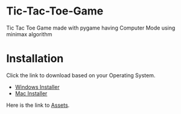 # Tic-Tac-Toe-Game
Tic Tac Toe Game made with pygame having Computer Mode using minimax algorithm

# Installation
Click the link to download based on your Operating System.

- [Windows Installer](https://github.com/syedmuneeruddin5/Tic-Tac-Toe-Game/releases/latest/download/Tic-Tac-Toe-Windows-Installer.exe)
- [Mac Installer](https://github.com/syedmuneeruddin5/Tic-Tac-Toe-Game/releases/latest/download/Tic.Tac.Toe.Mac.Installer.dmg)

Here is the link to [Assets](https://github.com/syedmuneeruddin5/Tic-Tac-Toe-Game/releases/latest).
